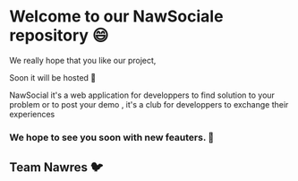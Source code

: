# Welcome to our NawSociale repository 😄

We really hope that you like our project,

Soon it will be hosted 🙏

NawSocial it's a web application for developpers to find solution to your problem or to post your demo , it's a club for developpers to exchange their experiences

### We hope to see you soon with new feauters. 💛


## Team Nawres 🐦
